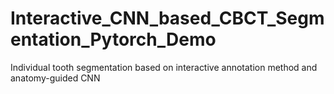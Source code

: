 # Interactive_CNN_based_CBCT_Segmentation_Pytorch_Demo
Individual tooth segmentation based on interactive annotation method and anatomy-guided CNN
